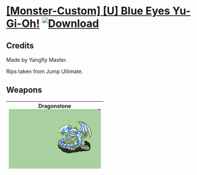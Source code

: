 # [\[Monster-Custom\] \[U\] Blue Eyes Yu-Gi-Oh!](./) [![Download](https://img.shields.io/badge/Download-Click%20Here!-red)](https://minhaskamal.github.io/DownGit/#/home?url=https://github.com/Klokinator/FE-Repo/tree/main/Battle%20Animations%2FMonsters%20-%20Dragons%20and%20Special%2F%5BMonster-Custom%5D%20%5BU%5D%20Blue%20Eyes%20Yu-Gi-Oh!)
## Credits

Made by Yangfly Master.

Rips taken from Jump Ultimate.

## Weapons

| <b>Dragonstone</b><br/><img alt="Dragonstone animation" src="./8.%20Dragonstone/Dragonstone.gif"/> |
| :---: |
